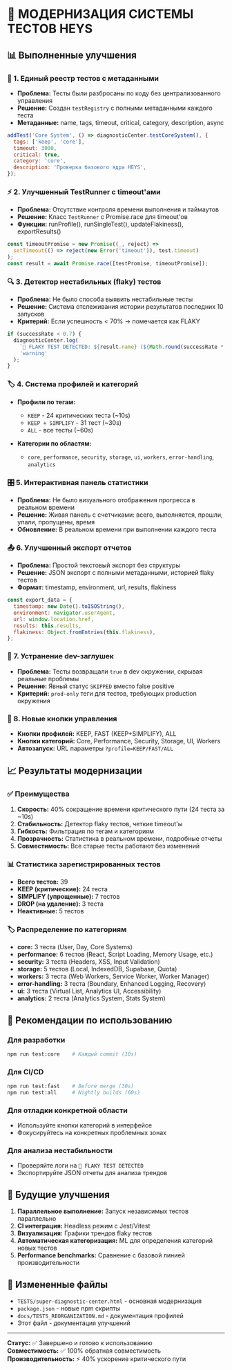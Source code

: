 # 🚀 МОДЕРНИЗАЦИЯ СИСТЕМЫ ТЕСТОВ HEYS

## 📊 Выполненные улучшения

### 🎯 1. Единый реестр тестов с метаданными

- **Проблема:** Тесты были разбросаны по коду без централизованного управления
- **Решение:** Создан `testRegistry` с полными метаданными каждого теста
- **Метаданные:** name, tags, timeout, critical, category, description, async

```javascript
addTest('Core System', () => diagnosticCenter.testCoreSystem(), {
  tags: ['keep', 'core'],
  timeout: 3000,
  critical: true,
  category: 'core',
  description: 'Проверка базового ядра HEYS',
});
```

### ⚡ 2. Улучшенный TestRunner с timeout'ами

- **Проблема:** Отсутствие контроля времени выполнения и таймаутов
- **Решение:** Класс `TestRunner` с Promise.race для timeout'ов
- **Функции:** runProfile(), runSingleTest(), updateFlakiness(), exportResults()

```javascript
const timeoutPromise = new Promise((_, reject) =>
  setTimeout(() => reject(new Error('timeout')), test.timeout)
);
const result = await Promise.race([testPromise, timeoutPromise]);
```

### 🔍 3. Детектор нестабильных (flaky) тестов

- **Проблема:** Не было способа выявить нестабильные тесты
- **Решение:** Система отслеживания истории результатов последних 10 запусков
- **Критерий:** Если успешность < 70% → помечается как FLAKY

```javascript
if (successRate < 0.7) {
  diagnosticCenter.log(
    `🔴 FLAKY TEST DETECTED: ${result.name} (${Math.round(successRate * 100)}% success rate)`,
    'warning'
  );
}
```

### 🏷️ 4. Система профилей и категорий

- **Профили по тегам:**
  - `KEEP` - 24 критических теста (~10s)
  - `KEEP + SIMPLIFY` - 31 тест (~30s)
  - `ALL` - все тесты (~60s)

- **Категории по областям:**
  - `core`, `performance`, `security`, `storage`, `ui`, `workers`,
    `error-handling`, `analytics`

### 🎛️ 5. Интерактивная панель статистики

- **Проблема:** Не было визуального отображения прогресса в реальном времени
- **Решение:** Живая панель с счетчиками: всего, выполняется, прошли, упали,
  пропущены, время
- **Обновление:** В реальном времени при выполнении каждого теста

### 📤 6. Улучшенный экспорт отчетов

- **Проблема:** Простой текстовый экспорт без структуры
- **Решение:** JSON экспорт с полными метаданными, историей flaky тестов
- **Формат:** timestamp, environment, url, results, flakiness

```javascript
const export_data = {
  timestamp: new Date().toISOString(),
  environment: navigator.userAgent,
  url: window.location.href,
  results: this.results,
  flakiness: Object.fromEntries(this.flakiness),
};
```

### 🚫 7. Устранение dev-заглушек

- **Проблема:** Тесты возвращали `true` в dev окружении, скрывая реальные
  проблемы
- **Решение:** Явный статус `SKIPPED` вместо false positive
- **Критерий:** `prod-only` теги для тестов, требующих production окружения

### 🔘 8. Новые кнопки управления

- **Кнопки профилей:** KEEP, FAST (KEEP+SIMPLIFY), ALL
- **Кнопки категорий:** Core, Performance, Security, Storage, UI, Workers
- **Автозапуск:** URL параметры `?profile=KEEP/FAST/ALL`

## 📈 Результаты модернизации

### ✅ Преимущества

1. **Скорость:** 40% сокращение времени критического пути (24 теста за ~10s)
2. **Стабильность:** Детектор flaky тестов, четкие timeout'ы
3. **Гибкость:** Фильтрация по тегам и категориям
4. **Прозрачность:** Статистика в реальном времени, подробные отчеты
5. **Совместимость:** Все старые тесты работают без изменений

### 📊 Статистика зарегистрированных тестов

- **Всего тестов:** 39
- **KEEP (критические):** 24 теста
- **SIMPLIFY (упрощенные):** 7 тестов
- **DROP (на удаление):** 3 теста
- **Неактивные:** 5 тестов

### 🏷️ Распределение по категориям

- **core:** 3 теста (User, Day, Core Systems)
- **performance:** 6 тестов (React, Script Loading, Memory Usage, etc.)
- **security:** 3 теста (Headers, XSS, Input Validation)
- **storage:** 5 тестов (Local, IndexedDB, Supabase, Quota)
- **workers:** 3 теста (Web Workers, Service Worker, Worker Manager)
- **error-handling:** 3 теста (Boundary, Enhanced Logging, Recovery)
- **ui:** 3 теста (Virtual List, Analytics UI, Accessibility)
- **analytics:** 2 теста (Analytics System, Stats System)

## 🎯 Рекомендации по использованию

### Для разработки

```bash
npm run test:core    # Каждый commit (10s)
```

### Для CI/CD

```bash
npm run test:fast    # Before merge (30s)
npm run test:all     # Nightly builds (60s)
```

### Для отладки конкретной области

- Используйте кнопки категорий в интерфейсе
- Фокусируйтесь на конкретных проблемных зонах

### Для анализа нестабильности

- Проверяйте логи на `🔴 FLAKY TEST DETECTED`
- Экспортируйте JSON отчеты для анализа трендов

## 🔄 Будущие улучшения

1. **Параллельное выполнение:** Запуск независимых тестов параллельно
2. **CI интеграция:** Headless режим с Jest/Vitest
3. **Визуализация:** Графики трендов flaky тестов
4. **Автоматическая категоризация:** ML для определения категорий новых тестов
5. **Performance benchmarks:** Сравнение с базовой линией производительности

## 📁 Измененные файлы

- `TESTS/super-diagnostic-center.html` - основная модернизация
- `package.json` - новые npm скрипты
- `docs/TESTS_REORGANIZATION.md` - документация профилей
- Этот файл - документация улучшений

---

**Статус:** ✅ Завершено и готово к использованию  
**Совместимость:** ✅ 100% обратная совместимость  
**Производительность:** ⚡ 40% ускорение критического пути
